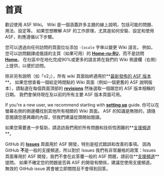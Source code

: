 # 首頁

歡迎使用 ASF Wiki。 Wiki 是一個涵蓋許多主題的線上說明，包括可能的問題、用法、設定等。 如果您想瞭解 ASF 的工作原理，尤其是如何安裝、設定和使用 ASF，則應遵循以下步驟。

您可以透過向任何訪問的頁面位址添加 `-locale` 字串以變更 Wiki 語言。 例如，您可以訪問翻譯成俄語的主頁（如果可用）的 **[Home-ru-RU](https://github.com/JustArchiNET/ArchiSteamFarm/wiki/Home-ru-RU)**，而不是訪問 **[Home](https://github.com/JustArchiNET/ArchiSteamFarm/wiki/Home)**。 在社區中在地化完成90%或更多的語言將在我們的 Wiki 側邊欄（右側）上提供，以便於訪問。

除非另有說明（如「v2」），所有 wiki 頁面始終適用於**[最新發佈的 ASF 版本](https://github.com/JustArchiNET/ArchiSteamFarm/releases)**。 如果您想查看一個給定時間點的 Wiki 頁面（例如一個更舊的 ASF 說明版本），請點選在每個頁面頂部的 **[revisions](https://github.com/JustArchiNET/ArchiSteamFarm/wiki/_history)** 然後選取一個跟您的 ASF 版本相稱的日期。 我們會保持現在及以前的所有主要 ASF 版本頁面可用。

If you're a new user, we recommend starting with **[setting up](https://github.com/JustArchiNET/ArchiSteamFarm/wiki/Setting-up)** guide. 你可以在螢幕右側的側邊欄找到其他所有相關的 Wiki 頁面。 ASF 的知識是無限的，請隨意閱讀您感興趣的內容，但我們建議從頭開始閱讀。

如果您需要進一步幫助，請造訪我們用於所有問題和技術性困難的**[支援頻道](https://github.com/JustArchiNET/ArchiSteamFarm/blob/main/.github/SUPPORT.md)**。

GitHub 的 **[Issues](https://github.com/JustArchiNET/ArchiSteamFarm/issues)** 頁面用於 ASF 開發，特別是程式錯誤和改善的事項。 因為 GitHub **不**是一般的支援頻道，所以對於 Issues 我們有非常嚴格的政策：Issues 頁面專用於 ASF 開發，我們不會在此答覆一般的 ASF 問題，請前往**[支援頻道](https://github.com/JustArchiNET/ArchiSteamFarm/blob/main/.github/SUPPORT.md)**提問。 如果不確定您的問題是否與 ASF 的開發有關係，建議您使用支援頻道。 無效的 GitHub issue 將會被立即關閉且不會得到回答。